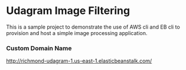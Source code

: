 # Udagram Image Filtering 
This is a sample project to demonstrate the use of AWS cli and EB cli to provision and host a simple image processing application.
### Custom Domain Name
http://richmond-udagram-1.us-east-1.elasticbeanstalk.com/